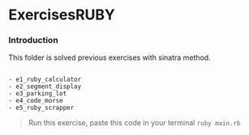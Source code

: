 ExercisesRUBY
=============

### Introduction

This folder is solved previous exercises with sinatra method.

```

- e1_ruby_calculator
- e2_segment_display
- e3_parking_lot
- e4_code_morse
- e5_ruby_scrapper

```

>Run this exercise, paste this code in your terminal `ruby main.rb`
